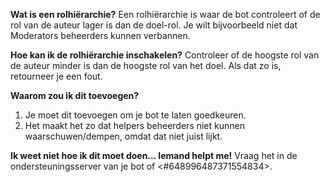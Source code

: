 **Wat is een rolhiërarchie?** Een rolhiërarchie is waar de bot controleert of de rol van de auteur lager is dan de doel-rol. Je wilt bijvoorbeeld niet dat Moderators beheerders kunnen verbannen.

**Hoe kan ik de rolhiërarchie inschakelen?** Controleer of de hoogste rol van de auteur minder is dan de hoogste rol van het doel. Als dat zo is, retourneer je een fout.

**Waarom zou ik dit toevoegen?**
1. Je moet dit toevoegen om je bot te laten goedkeuren.
2. Het maakt het zo dat helpers beheerders niet kunnen waarschuwen/dempen, omdat dat niet juist lijkt.

**Ik weet niet hoe ik dit moet doen... Iemand helpt me!** Vraag het in de ondersteuningsserver van je bot of <#648996487371554834>.